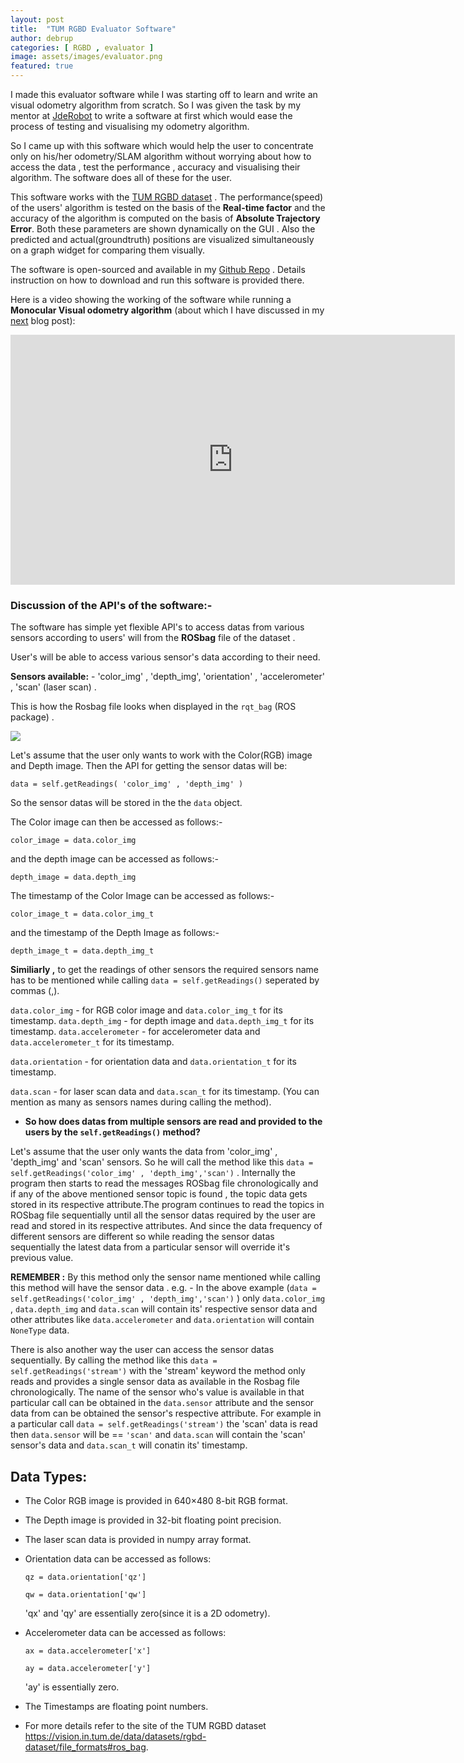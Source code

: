 ```yaml
---
layout: post
title:  "TUM RGBD Evaluator Software"
author: debrup
categories: [ RGBD , evaluator ]
image: assets/images/evaluator.png
featured: true
---
```


I made this evaluator software while I was starting off to learn and write an visual odometry algorithm from scratch. So I was given the task by my mentor at [JdeRobot](https://jderobot.org/) to write a software at first which would ease the process of testing and visualising my odometry algorithm.

So I came up with this software which would help the user to concentrate only on his/her odometry/SLAM algorithm without worrying about how to access the data , test the performance , accuracy and visualising their algorithm. The software does all of these for the user.

This software works with the [TUM RGBD dataset](https://vision.in.tum.de/data/datasets/rgbd-dataset "RGB-D SLAM Dataset and Benchmark") . The performance(speed) of the users' algorithm is tested on the basis of the **Real-time factor** and the accuracy of the algorithm is computed on the basis of **Absolute Trajectory Error**. Both these parameters are shown dynamically on the GUI . Also the predicted and actual(groundtruth) positions are visualized simultaneously on a graph widget for comparing them visually.

The software is open-sourced and available in my [Github Repo](https://github.com/dattadebrup/TUM-RGBD-odometry-evaluator "TUM-RGBD-odometry-evaluator") . Details instruction on how to download and run this software is provided there.


Here is a video showing the working of the software while running a **Monocular Visual odometry algorithm** (about which I have discussed in my [next](https://dattadebrup.github.io/monocular/inertial/odometry/2018/07/23/Monocular-Visual-and-Inertial-Odometry.html) blog post):

<iframe width="711" height="400" src="https://www.youtube.com/embed/2coEdSWuACA?rel=0" frameborder="0" allow="autoplay; encrypted-media" allowfullscreen></iframe>



### Discussion of the API's of the software:-

The software has simple yet flexible API's to access datas from various sensors according to users' will from the **ROSbag** file of the dataset .

User's will be able to access various sensor's data according to their need.

**Sensors available:** - 'color_img' , 'depth_img', 'orientation' , 'accelerometer' , 'scan' (laser scan) .

 This is how the Rosbag file looks when displayed in the ```rqt_bag``` (ROS package) .

![](https://dattadebrup.github.io/assets/images/rosbag_image.png)

Let's assume that the user only wants to work with the Color(RGB) image and Depth image. Then the API for getting the sensor datas will be:

```data = self.getReadings( 'color_img' , 'depth_img' )```

So the sensor datas will be stored in the the ```data``` object.

The Color image can then be accessed as follows:-

```color_image = data.color_img```

and the depth image can be accessed as follows:-

```depth_image = data.depth_img ```

The timestamp of the Color Image can be accessed as follows:-

```color_image_t = data.color_img_t```

and the timestamp of the Depth Image as follows:-

```depth_image_t = data.depth_img_t```


**Similiarly ,** to get the readings of other sensors the required sensors name has to be mentioned while calling ```data = self.getReadings()```  seperated by commas (,). 

```data.color_img``` - for RGB color image and ```data.color_img_t``` for its timestamp.
```data.depth_img``` - for depth image and ```data.depth_img_t``` for its timestamp.
```data.accelerometer``` - for accelerometer data and ```data.accelerometer_t``` for its timestamp.

```data.orientation``` - for orientation data and ```data.orientation_t``` for its timestamp.

```data.scan``` - for laser scan data and ```data.scan_t``` for its timestamp.
(You can mention as many as sensors names during calling the method).

*  **So how does datas from multiple sensors are read and provided to the users by the ```self.getReadings()``` method?**

Let's assume that the user only wants the data from 'color_img' , 'depth_img' and 'scan' sensors. So he will call the method like this ```data = self.getReadings('color_img' , 'depth_img','scan')``` . Internally the program then starts to read the messages ROSbag file chronologically and if any of the above mentioned sensor topic is found , the topic data gets stored in its respective attribute.The program continues to read the topics in ROSbag file sequentially until all the sensor datas required by the user are read and stored in its respective attributes. And since the data frequency of different sensors are different so while reading the sensor datas sequentially the latest data from a particular sensor will override it's previous value.

**REMEMBER :** By this method only the sensor name mentioned while calling this method will have the sensor data . e.g. - In the above example (```data = self.getReadings('color_img' , 'depth_img','scan')``` ) only ```data.color_img``` , ```data.depth_img``` and ```data.scan``` will contain its' respective sensor data and other attributes like ```data.accelerometer``` and ```data.orientation``` will contain ```NoneType``` data.

There is also another way the user can access the sensor datas sequentially. 
By calling the method like this ```data = self.getReadings('stream')``` with the 'stream' keyword the method only reads and  provides a single sensor data as available in the Rosbag file chronologically. The name of the sensor who's value is available in that particular call can be obtained in the ```data.sensor``` attribute and the sensor data from can be obtained the sensor's respective attribute.
For example in a particular call ```data = self.getReadings('stream')``` the 'scan' data is read then ```data.sensor``` will be == ```'scan'``` and ```data.scan``` will contain the 'scan' sensor's data and ```data.scan_t``` will conatin its' timestamp.

## Data Types:
* The Color RGB image is provided in 640×480 8-bit RGB format.
* The Depth image is provided in 32-bit floating point precision.
* The laser scan data is provided in numpy array format.
* Orientation data can be accessed as follows:

	```qz = data.orientation['qz']```

    ```qw = data.orientation['qw']```
    
    'qx' and 'qy' are essentially zero(since it is a 2D odometry).
* Accelerometer data can be accessed as follows: 

	```ax = data.accelerometer['x']```

	```ay = data.accelerometer['y']```

	'ay' is essentially zero.
* The Timestamps are floating point numbers.
* For more details refer to the site of the TUM RGBD dataset <https://vision.in.tum.de/data/datasets/rgbd-dataset/file_formats#ros_bag>.